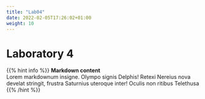 ```yaml
---
title: "Lab04"
date: 2022-02-05T17:26:02+01:00
weight: 10
---
```


# Laboratory 4

{{% hint info %}}
**Markdown content**  
Lorem markdownum insigne. Olympo signis Delphis! Retexi Nereius nova develat
stringit, frustra Saturnius uteroque inter! Oculis non ritibus Telethusa
{{% /hint %}}
